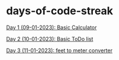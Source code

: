 # days-of-code-streak

<a href = "https://github.com/niyazbadar/days-of-code-streak/tree/main/Day%201">Day 1 (09-01-2023): Basic Calculator</a>

<a href = "https://github.com/niyazbadar/days-of-code-streak/tree/main/Day%202">Day 2 (10-01-2023): Basic ToDo list</a>

<a href = "https://github.com/niyazbadar/days-of-code-streak/tree/main/Day%203">Day 3 (11-01-2023): feet to meter converter</a>
